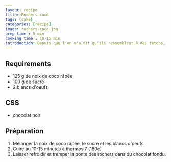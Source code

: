 ```yaml
---
layout: recipe
title: Rochers coco
tags: [cake]
categories: [recipe]
image: rochers-coco.jpg
prep time : 5 min
cooking time : 10-15 min
introduction: Depuis que l'on m'a dit qu'ils ressemblent à des tétons, c'est devenu "my greatest tits" !
---
```


## Requirements

-   125 g de noix de coco râpée
-   100 g de sucre
-   2 blancs d'oeufs

## CSS

-   chocolat noir

## Préparation

1.  Mélanger la noix de coco râpée, le sucre et les blancs d'oeufs.
1.  Cuire au 10-15 minutes à thermos 7 (180c)
1.  Laisser refroidir et tremper la ponte des rochers dans du chocolat fondu.
